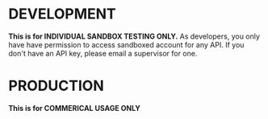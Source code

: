 # DEVELOPMENT

**This is for INDIVIDUAL SANDBOX TESTING ONLY.**
As developers, you only have have permission to access sandboxed account for any API. If you don't have an API key, please email a supervisor for one.

# PRODUCTION

**This is for COMMERICAL USAGE ONLY**
